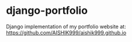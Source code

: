 # django-portfolio
Django implementation of my portfolio website at: https://github.com/AISHIK999/aishik999.github.io
